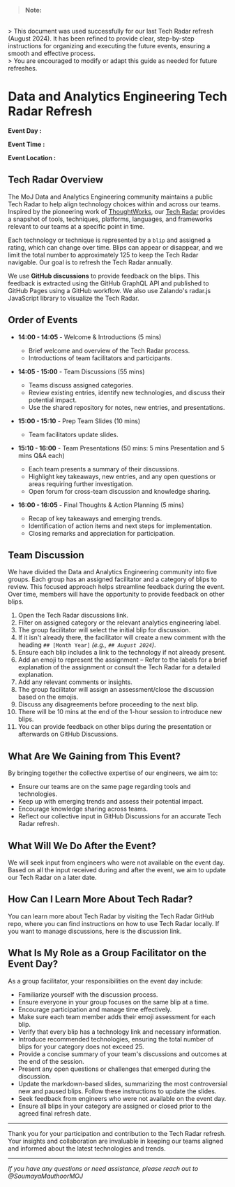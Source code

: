 > **Note:**
<br>
> This document was used successfully for our last Tech Radar refresh (August 2024). It has been refined to provide clear, step-by-step instructions for organizing and executing the future events, ensuring a smooth and effective process. 
<br>
> You are encouraged to modify or adapt this guide as needed for future refreshes.

# Data and Analytics Engineering Tech Radar Refresh

**Event Day :** 
<br>

**Event Time :** 
<br>

**Event Location :**

## Tech Radar Overview

The MoJ Data and Analytics Engineering community maintains a public Tech Radar to help align technology choices within and across our teams. Inspired by the pioneering work of [ThoughtWorks](https://github.com/zalando/tech-radar), our [Tech Radar](https://github.com/moj-analytical-services/data-and-analytics-engineering-tech-radar) provides a snapshot of tools, techniques, platforms, languages, and frameworks relevant to our teams at a specific point in time. 

Each technology or technique is represented by a `blip` and assigned a rating, which can change over time. Blips can appear or disappear, and we limit the total number to approximately 125 to keep the Tech Radar navigable. Our goal is to refresh the Tech Radar annually.

We use **GitHub discussions** to provide feedback on the blips. This feedback is extracted using the GitHub GraphQL API and published to GitHub Pages using a GitHub workflow. We also use Zalando's radar.js JavaScript library to visualize the Tech Radar.

## Order of Events

- **14:00 - 14:05** - Welcome & Introductions (5 mins)  
  - Brief welcome and overview of the Tech Radar process.  
  - Introductions of team facilitators and participants.  

- **14:05 - 15:00** - Team Discussions (55 mins)  
  - Teams discuss assigned categories.  
  - Review existing entries, identify new technologies, and discuss their potential impact.  
  - Use the shared repository for notes, new entries, and presentations.  

- **15:00 - 15:10** - Prep Team Slides (10 mins)  
  - Team facilitators update slides.  

- **15:10 - 16:00** - Team Presentations (50 mins: 5 mins Presentation and 5 mins Q&A each)  
  - Each team presents a summary of their discussions.  
  - Highlight key takeaways, new entries, and any open questions or areas requiring further investigation.  
  - Open forum for cross-team discussion and knowledge sharing.  

- **16:00 - 16:05** - Final Thoughts & Action Planning (5 mins)  
  - Recap of key takeaways and emerging trends.  
  - Identification of action items and next steps for implementation.  
  - Closing remarks and appreciation for participation.

## Team Discussion

We have divided the Data and Analytics Engineering community into five groups. Each group has an assigned facilitator and a category of blips to review. This focused approach helps streamline feedback during the event. Over time, members will have the opportunity to provide feedback on other blips.

1. Open the Tech Radar discussions link.
2. Filter on assigned category or the relevant analytics engineering label.
3. The group facilitator will select the initial blip for discussion.
4. If it isn't already there, the facilitator will create a new comment with the heading `## [Month Year]` *(e.g., `## August 2024`)*.
5. Ensure each blip includes a link to the technology if not already present.
6. Add an emoji to represent the assignment – Refer to the labels for a brief explanation of the assignment or consult the Tech Radar for a detailed explanation.
7. Add any relevant comments or insights.
8. The group facilitator will assign an assessment/close the discussion based on the emojis.
9. Discuss any disagreements before proceeding to the next blip.
10. There will be 10 mins at the end of the 1-hour session to introduce new blips.
11. You can provide feedback on other blips during the presentation or afterwards on GitHub Discussions.

## What Are We Gaining from This Event?

By bringing together the collective expertise of our engineers, we aim to:

- Ensure our teams are on the same page regarding tools and technologies.
- Keep up with emerging trends and assess their potential impact.
- Encourage knowledge sharing across teams.
- Reflect our collective input in GitHub Discussions for an accurate Tech Radar refresh.

## What Will We Do After the Event?

We will seek input from engineers who were not available on the event day. Based on all the input received during and after the event, we aim to update our Tech Radar on a later date.

## How Can I Learn More About Tech Radar?

You can learn more about Tech Radar by visiting the Tech Radar GitHub repo, where you can find instructions on how to use Tech Radar locally. If you want to manage discussions, here is the discussion link.

## What Is My Role as a Group Facilitator on the Event Day?
As a group facilitator, your responsibilities on the event day include:
- Familiarize yourself with the discussion process.
- Ensure everyone in your group focuses on the same blip at a time.
- Encourage participation and manage time effectively.
- Make sure each team member adds their emoji assessment for each blip.
- Verify that every blip has a technology link and necessary information.
- Introduce recommended technologies, ensuring the total number of blips for your category does not exceed 25.
- Provide a concise summary of your team's discussions and outcomes at the end of the session.
- Present any open questions or challenges that emerged during the discussion.
- Update the markdown-based slides, summarizing the most controversial new and paused blips. Follow these instructions to update the slides.
- Seek feedback from engineers who were not available on the event day.
- Ensure all blips in your category are assigned or closed prior to the agreed final refresh date.

---

Thank you for your participation and contribution to the Tech Radar refresh. Your insights and collaboration are invaluable in keeping our teams aligned and informed about the latest technologies and trends.

---

*If you have any questions or need assistance, please reach out to @SoumayaMauthoorMOJ*